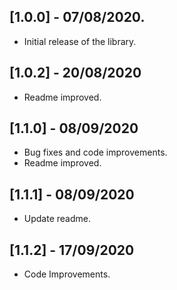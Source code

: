 ## [1.0.0] - 07/08/2020.

- Initial release of the library.

## [1.0.2] - 20/08/2020

- Readme improved.

## [1.1.0] - 08/09/2020

- Bug fixes and code improvements.
- Readme improved.

## [1.1.1] - 08/09/2020

- Update readme.

## [1.1.2] - 17/09/2020

- Code Improvements.
